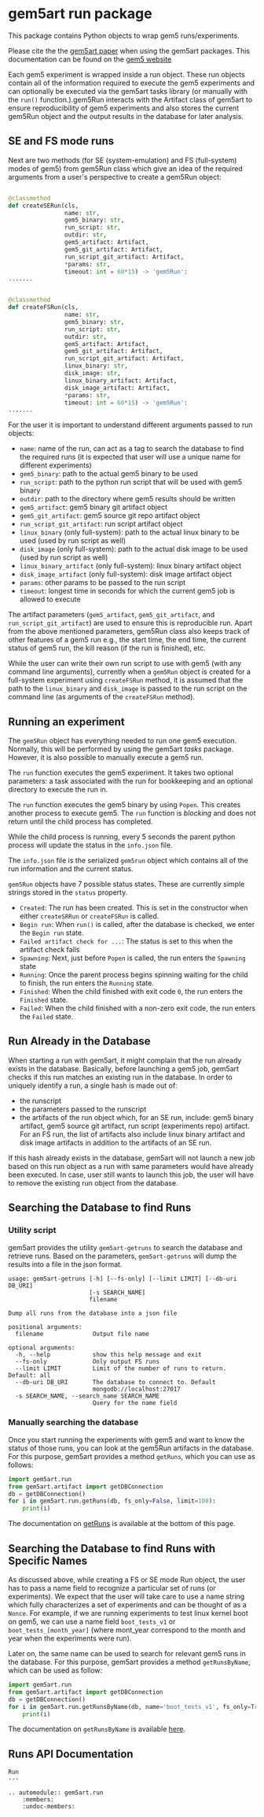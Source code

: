 # gem5art run package

This package contains Python objects to wrap gem5 runs/experiments.

Please cite the the [gem5art paper](https://arch.cs.ucdavis.edu/papers/2021-3-28-gem5art) when using the gem5art packages.
This documentation can be found on the [gem5 website](http://www.gem5.org/documentation/gem5art/)

Each gem5 experiment is wrapped inside a run object.
These run objects contain all of the information required to execute the gem5 experiments and can optionally be executed via the gem5art tasks library (or manually with the `run()` function.).gem5Run interacts with the Artifact class of gem5art to ensure reproducibility of gem5 experiments and also stores the current gem5Run object and the output results in the database for later analysis.

## SE and FS mode runs

Next are two methods (for SE (system-emulation) and FS (full-system) modes of gem5) from gem5Run class which give an idea of the required arguments from a user's perspective to create a gem5Run object:

```python

@classmethod
def createSERun(cls,
                name: str,
                gem5_binary: str,
                run_script: str,
                outdir: str,
                gem5_artifact: Artifact,
                gem5_git_artifact: Artifact,
                run_script_git_artifact: Artifact,
                *params: str,
                timeout: int = 60*15) -> 'gem5Run':
.......


@classmethod
def createFSRun(cls,
                name: str,
                gem5_binary: str,
                run_script: str,
                outdir: str,
                gem5_artifact: Artifact,
                gem5_git_artifact: Artifact,
                run_script_git_artifact: Artifact,
                linux_binary: str,
                disk_image: str,
                linux_binary_artifact: Artifact,
                disk_image_artifact: Artifact,
                *params: str,
                timeout: int = 60*15) -> 'gem5Run':
.......

```

For the user it is important to understand different arguments passed to run objects:

- `name`: name of the run, can act as a tag to search the database to find the required runs (it is expected that user will use a unique name for different experiments)
- `gem5_binary`: path to the actual gem5 binary to be used
- `run_script`: path to the python run script that will be used with gem5 binary
- `outdir`: path to the directory where gem5 results should be written
- `gem5_artifact`: gem5 binary git artifact object
- `gem5_git_artifact`: gem5 source git repo artifact object
- `run_script_git_artifact`: run script artifact object
- `linux_binary` (only full-system): path to the actual linux binary to be used (used by run script as well)
- `disk_image` (only full-system): path to the actual disk image to be used (used by run script as well)
- `linux_binary_artifact` (only full-system): linux binary artifact object
- `disk_image_artifact` (only full-system): disk image artifact object
- `params`: other params to be passed to the run script
- `timeout`: longest time in seconds for which the current gem5 job is allowed to execute

The artifact parameters (`gem5_artifact`, `gem5_git_artifact`, and `run_script_git_artifact`) are used to ensure this is reproducible run.
Apart from the above mentioned parameters, gem5Run class also keeps track of other features of a gem5 run e.g., the start time, the end time, the current status of gem5 run, the kill reason (if the run is finished), etc.

While the user can write their own run script to use with gem5 (with any command line arguments), currently when a `gem5Run` object is created for a full-system experiment using `createFSRun` method, it is assumed that the path to the `linux_binary` and `disk_image` is passed to the run script on the command line (as arguments of the `createFSRun` method).

## Running an experiment

The `gem5Run` object has everything needed to run one gem5 execution.
Normally, this will be performed by using the gem5art *tasks* package.
However, it is also possible to manually execute a gem5 run.

The `run` function executes the gem5 experiment.
It takes two optional parameters: a task associated with the run for bookkeeping and an optional directory to execute the run in.

The `run` function executes the gem5 binary by using `Popen`.
This creates another process to execute gem5.
The `run` function is *blocking* and does not return until the child process has completed.

While the child process is running, every 5 seconds the parent python process will update the status in the `info.json` file.

The `info.json` file is the serialized `gem5run` object which contains all of the run information and the current status.

`gem5Run` objects have 7 possible status states.
These are currently simple strings stored in the `status` property.

- `Created`: The run has been created. This is set in the constructor when either `createSRRun` or `createFSRun` is called.
- `Begin run`: When `run()` is called, after the database is checked, we enter the `Begin run` state.
- `Failed artifact check for ...`: The status is set to this when the artifact check fails
- `Spawning`: Next, just before `Popen` is called, the run enters the `Spawning` state
- `Running`: Once the parent process begins spinning waiting for the child to finish, the run enters the `Running` state.
- `Finished`: When the child finished with exit code `0`, the run enters the `Finished` state.
- `Failed`: When the child finished with a non-zero exit code, the run enters the `Failed` state.

## Run Already in the Database

When starting a run with gem5art, it might complain that the run already exists in the database.
Basically, before launching a gem5 job, gem5art checks if this run matches an existing run in the database.
In order to uniquely identify a run, a single hash is made out of:

- the runscript
- the parameters passed to the runscript
- the artifacts of the run object which, for an SE run, include: gem5 binary artifact, gem5 source git artifact, run script (experiments repo) artifact. For an FS run, the list of artifacts also include linux binary artifact and disk image artifacts in addition to the artifacts of an SE run.

If this hash already exists in the database, gem5art will not launch a new job based on this run object as a run with same parameters would have already been executed.
In case, user still wants to launch this job, the user will have to remove the existing run object from the database.

## Searching the Database to find Runs

### Utility script

gem5art provides the utility `gem5art-getruns` to search the database and retrieve runs.
Based on the parameters, `gem5art-getruns` will dump the results into a file in the json format.

```
usage: gem5art-getruns [-h] [--fs-only] [--limit LIMIT] [--db-uri DB_URI]
                       [-s SEARCH_NAME]
                       filename

Dump all runs from the database into a json file

positional arguments:
  filename              Output file name

optional arguments:
  -h, --help            show this help message and exit
  --fs-only             Only output FS runs
  --limit LIMIT         Limit of the number of runs to return. Default: all
  --db-uri DB_URI       The database to connect to. Default
                        mongodb://localhost:27017
  -s SEARCH_NAME, --search_name SEARCH_NAME
                        Query for the name field
```

### Manually searching the database

Once you start running the experiments with gem5 and want to know the status of those runs, you can look at the gem5Run artifacts in the database.
For this purpose, gem5art provides a method `getRuns`, which you can use as follows:

```python
import gem5art.run
from gem5art.artifact import getDBConnection
db = getDBConnection()
for i in gem5art.run.getRuns(db, fs_only=False, limit=100):
    print(i)
```

The documentation on [getRuns](run.html#gem5art.run.getRuns) is available at the bottom of this page.

## Searching the Database to find Runs with Specific Names

As discussed above, while creating a FS or SE mode Run object, the user has to pass a name field to recognize
a particular set of runs (or experiments).
We expect that the user will take care to use a name string which fully characterizes a set of experiments and can be thought of as a `Nonce`.
For example, if we are running experiments to test linux kernel boot on gem5, we can use a name field `boot_tests_v1` or `boot_tests_[month_year]` (where mont_year correspond to the month and year when the experiments were run).

Later on, the same name can be used to search for relevant gem5 runs in the database.
For this purpose, gem5art provides a method `getRunsByName`, which can be used as follow:

```python
import gem5art.run
from gem5art.artifact import getDBConnection
db = getDBConnection()
for i in gem5art.run.getRunsByName(db, name='boot_tests_v1', fs_only=True, limit=100):
    print(i)
```

The documentation on `getRunsByName` is available [here](run.html#gem5art.run.getRunsByName).

## Runs API Documentation

```eval_rst
Run
---

.. automodule:: gem5art.run
    :members:
    :undoc-members:
```

